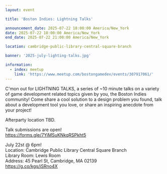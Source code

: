 ```yaml
---
layout: event

title: 'Boston Indies: Lightning Talks'

announcement_date: 2025-07-22 18:00:00 America/New_York
date: 2025-07-22 18:00:00 America/New_York
end_date: 2025-07-22 21:00:00 America/New_York

location: cambridge-public-library-central-square-branch

banner: '2025-july-lighting-talks.jpg'

information:
  - index: meetup
    link: 'https://www.meetup.com/bostongamedev/events/307917061/'
---
```


C'mon out for LIGHTNING TALKS, a series of ~10 minute talks on a variety of game development related topics given by you, the Boston Indies community! Come share a cool solution to a design problem you found, talk about a development tool you love, or share an inspiring anecdote from your project!

Afterparty location TBD.

Talk submissions are open!<br>
<https://forms.gle/7YiMSuKNkqRSPkht5>

July 22st @ 6pm!<br>
Location: Cambridge Public Library Central Square Branch<br>
Library Room: Lewis Room<br>
Address: 45 Pearl St, Cambridge, MA 02139<br>
<https://g.co/kgs/iSRno4X>

